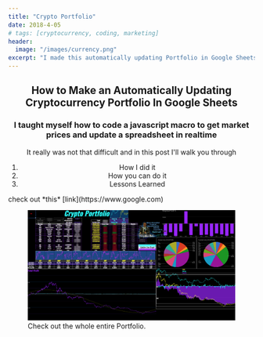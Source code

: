 ```yaml
---
title: "Crypto Portfolio"
date: 2018-4-05
# tags: [cryptocurrency, coding, marketing]
header:
  image: "/images/currency.png"
excerpt: "I made this automatically updating Portfolio in Google Sheets"
---
```

<center>
<h2> How to Make an Automatically Updating Cryptocurrency Portfolio In Google Sheets </h2>
<h3>
I taught myself how to code a javascript macro to get market prices and update a spreadsheet in realtime
</h3>
<p>
It really was not that difficult and in this post I'll walk you through
<ol>
<li>How I did it</li>
<li>How you can do it</li>
<li>Lessons Learned</li>
</ol>
</p>

</center>
check out *this* [link](https://www.google.com)


<figure class="align-center">
  <img src="/images/portfolio.png" alt="">
  <figcaption>Check out the whole entire Portfolio.</figcaption>
</figure>
